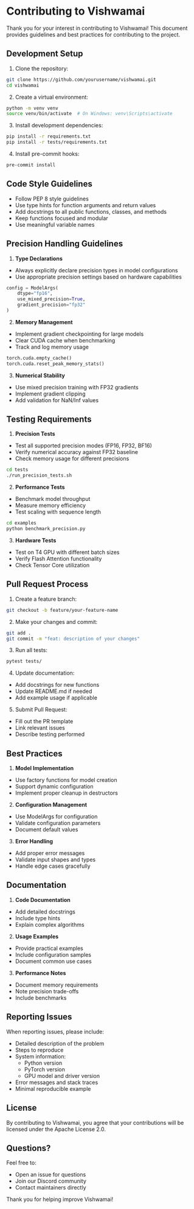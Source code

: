 # Contributing to Vishwamai

Thank you for your interest in contributing to Vishwamai! This document provides guidelines and best practices for contributing to the project.

## Development Setup

1. Clone the repository:
```bash
git clone https://github.com/yourusername/vishwamai.git
cd vishwamai
```

2. Create a virtual environment:
```bash
python -m venv venv
source venv/bin/activate  # On Windows: venv\Scripts\activate
```

3. Install development dependencies:
```bash
pip install -r requirements.txt
pip install -r tests/requirements.txt
```

4. Install pre-commit hooks:
```bash
pre-commit install
```

## Code Style Guidelines

- Follow PEP 8 style guidelines
- Use type hints for function arguments and return values
- Add docstrings to all public functions, classes, and methods
- Keep functions focused and modular
- Use meaningful variable names

## Precision Handling Guidelines

1. **Type Declarations**
- Always explicitly declare precision types in model configurations
- Use appropriate precision settings based on hardware capabilities
```python
config = ModelArgs(
    dtype="fp16",
    use_mixed_precision=True,
    gradient_precision="fp32"
)
```

2. **Memory Management**
- Implement gradient checkpointing for large models
- Clear CUDA cache when benchmarking
- Track and log memory usage
```python
torch.cuda.empty_cache()
torch.cuda.reset_peak_memory_stats()
```

3. **Numerical Stability**
- Use mixed precision training with FP32 gradients
- Implement gradient clipping
- Add validation for NaN/Inf values

## Testing Requirements

1. **Precision Tests**
- Test all supported precision modes (FP16, FP32, BF16)
- Verify numerical accuracy against FP32 baseline
- Check memory usage for different precisions
```bash
cd tests
./run_precision_tests.sh
```

2. **Performance Tests**
- Benchmark model throughput
- Measure memory efficiency
- Test scaling with sequence length
```bash
cd examples
python benchmark_precision.py
```

3. **Hardware Tests**
- Test on T4 GPU with different batch sizes
- Verify Flash Attention functionality
- Check Tensor Core utilization

## Pull Request Process

1. Create a feature branch:
```bash
git checkout -b feature/your-feature-name
```

2. Make your changes and commit:
```bash
git add .
git commit -m "feat: description of your changes"
```

3. Run all tests:
```bash
pytest tests/
```

4. Update documentation:
- Add docstrings for new functions
- Update README.md if needed
- Add example usage if applicable

5. Submit Pull Request:
- Fill out the PR template
- Link relevant issues
- Describe testing performed

## Best Practices

1. **Model Implementation**
- Use factory functions for model creation
- Support dynamic configuration
- Implement proper cleanup in destructors

2. **Configuration Management**
- Use ModelArgs for configuration
- Validate configuration parameters
- Document default values

3. **Error Handling**
- Add proper error messages
- Validate input shapes and types
- Handle edge cases gracefully

## Documentation

1. **Code Documentation**
- Add detailed docstrings
- Include type hints
- Explain complex algorithms

2. **Usage Examples**
- Provide practical examples
- Include configuration samples
- Document common use cases

3. **Performance Notes**
- Document memory requirements
- Note precision trade-offs
- Include benchmarks

## Reporting Issues

When reporting issues, please include:
- Detailed description of the problem
- Steps to reproduce
- System information:
  - Python version
  - PyTorch version
  - GPU model and driver version
- Error messages and stack traces
- Minimal reproducible example

## License

By contributing to Vishwamai, you agree that your contributions will be licensed under the Apache License 2.0.

## Questions?

Feel free to:
- Open an issue for questions
- Join our Discord community
- Contact maintainers directly

Thank you for helping improve Vishwamai!
